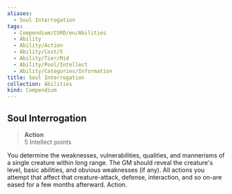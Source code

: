 ```yaml
---
aliases:
  - Soul Interrogation
tags:
  - Compendium/CSRD/en/Abilities
  - Ability
  - Ability/Action
  - Ability/Cost/5
  - Ability/Tier/Mid
  - Ability/Pool/Intellect
  - Ability/Categories/Information
title: Soul Interrogation
collection: Abilities
kind: Compendium
---
```

## Soul Interrogation  
>**Action**  
>5 Intellect points
  
You determine the weaknesses, vulnerabilities, qualities, and mannerisms of a single creature within long range. The GM should reveal the creature's level, basic abilities, and obvious weaknesses (if any). All actions you attempt that affect that creature-attack, defense, interaction, and so on-are eased for a few months afterward. Action.